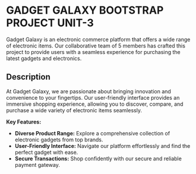 # GADGET GALAXY BOOTSTRAP PROJECT UNIT-3
Gadget Galaxy is an electronic commerce platform that offers a wide range of electronic items. Our collaborative team of 5 members has crafted this project to provide users with a seamless experience for purchasing the latest gadgets and electronics.

## Description

At Gadget Galaxy, we are passionate about bringing innovation and convenience to your fingertips. Our user-friendly interface provides an immersive shopping experience, allowing you to discover, compare, and purchase a wide variety of electronic items seamlessly.

**Key Features:**
- **Diverse Product Range:** Explore a comprehensive collection of electronic gadgets from top brands.
- **User-Friendly Interface:** Navigate our platform effortlessly and find the perfect gadget with ease.
- **Secure Transactions:** Shop confidently with our secure and reliable payment gateway.




